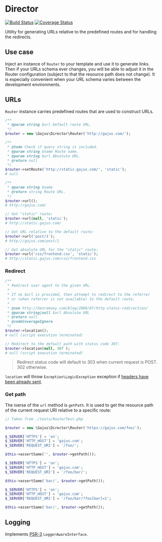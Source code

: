 # Director

[![Build Status](https://travis-ci.org/gajus/director.png?branch=master)](https://travis-ci.org/gajus/director)
[![Coverage Status](https://coveralls.io/repos/gajus/director/badge.png?branch=master)](https://coveralls.io/r/gajus/director?branch=master)

Utility for generating URLs relative to the predefined routes and for handling the redirects.

## Use case

Inject an instance of `Router` to your template and use it to generate links. Then if your URLs schema ever changes, you will be able to adjust it in the Router configuration (subject to that the resource path does not change). It is especially convenient when your URL schema varies between the development environments.

## URLs

`Router` instance carries predefined routes that are used to construct URLs.

```php
/**
 * @param string $url Default route URL.
 */
$router = new \Gajus\Director\Router('http://gajus.com/');

/**
 * @todo Check if query string is included.
 * @param string $name Route name.
 * @param string $url Absolute URL.
 * @return null
 */
$router->setRoute('http://static.gajus.com/', 'static');
# null

/**
 * @param string $name
 * @return string Route URL.
 */
$router->url();
# http://gajus.com/

// Get "static" route:
$router->url(null, 'static');
# http://static.gajus.com/

// Get URL relative to the default route:
$router->url('post/1');
# http://gajus.com/post/1

// Get absolute URL for the "static" route:
$router->url('css/frontend.css', 'static');
# http://static.gajus.com/css/frontend.css
```

### Redirect

```php
/**
 * Redirect user agent to the given URL.
 *
 * If no $url is provided, then attempt to redirect to the referrer
 * or (when referrer is not available) to the default route.
 * 
 * @see http://benramsey.com/blog/2008/07/http-status-redirection/
 * @param string|null $url Absolute URL
 * @return null
 * @codeCoverageIgnore
 */
$router->location();
# null (script execution terminated)

// Redirect to the default path with status code 307:
$router->location(null, 307 );
# null (script execution terminated)
```

> Redirect status code will default to 303 when current request is POST. 302 otherwise.

`location` will throw `Exception\LogicException` exception if [headers have been already sent](http://stackoverflow.com/questions/8028957/how-to-fix-headers-already-sent-error-in-php).

### Get path

The iverse of the `url` method is `getPath`. It is used to get the resource path of the current request URI relative to a specific route:

```php
// Taken from ./tests/RouterTest.php

$router = new \Gajus\Director\Router('https://gajus.com/foo/');

$_SERVER['HTTPS'] = 'on';
$_SERVER['HTTP_HOST'] = 'gajus.com';
$_SERVER['REQUEST_URI'] = '/foo/';

$this->assertSame('', $router->getPath());

$_SERVER['HTTPS'] = 'on';
$_SERVER['HTTP_HOST'] = 'gajus.com';
$_SERVER['REQUEST_URI'] = '/foo/bar/';

$this->assertSame('bar/', $router->getPath());

$_SERVER['HTTPS'] = 'on';
$_SERVER['HTTP_HOST'] = 'gajus.com';
$_SERVER['REQUEST_URI'] = '/foo/bar/?foo[bar]=1';

$this->assertSame('bar/', $router->getPath());
```

## Logging

Implements [PSR-3](https://github.com/php-fig/fig-standards/blob/master/accepted/PSR-3-logger-interface.md) `LoggerAwareInterface`.
